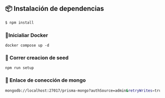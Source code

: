 ## 📦 Instalación de dependencias

```bash
$ npm install
```

### 🐋Inicialiar Docker

```
docker compose up -d
```

### 🌱 Correr creacion de seed

```
npm run setup
```

### 🔌 Enlace de conección de mongo

```bash
mongodb://localhost:27017/prisma-mongo?authSource=admin&retryWrites=true&w=majority
```
